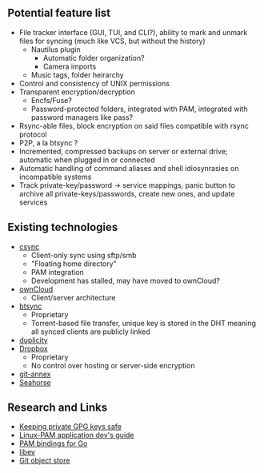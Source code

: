 
Potential feature list
---

- File tracker interface (GUI, TUI, and CLI?), ability to mark and unmark files for syncing (much like VCS, but without the history)
	- Nautilus plugin
		- Automatic folder organization?
		- Camera imports
	- Music tags, folder heirarchy
- Control and consistency of UNIX permissions
- Transparent encryption/decryption
	- Encfs/Fuse?
	- Password-protected folders, integrated with PAM, integrated with password managers like pass?
- Rsync-able files, block encryption on said files compatible with rsync protocol
- P2P, a la btsync ?
- Incremented, compressed backups on server or external drive; automatic when plugged in or connected
- Automatic handling of command aliases and shell idiosynrasies on incompatible systems
- Track private-key/password -> service mappings, panic button to archive all private-keys/passwords, create new ones, and update services

Existing technologies
---

- [csync](https://www.csync.org/)
	- Client-only sync using sftp/smb
	- "Floating home directory"
	- PAM integration
	- Development has stalled, may have moved to ownCloud?
- [ownCloud](http://owncloud.org)
	- Client/server architecture
- [btsync](http://www.bittorrent.com/sync)
	- Proprietary
	- Torrent-based file transfer, unique key is stored in the DHT meaning all synced clients are publicly linked
- [duplicity](http://duplicity.nongnu.org/)
- [Dropbox](https://www.dropbox.com)
	- Proprietary
	- No control over hosting or server-side encryption
- [git-annex](https://git-annex.branchable.com/walkthrough/)
- [Seahorse](https://wiki.gnome.org/Apps/Seahorse)

Research and Links
---

- [Keeping private GPG keys safe](https://alexcabal.com/creating-the-perfect-gpg-keypair/)
- [Linux-PAM application dev's guide](http://www.linux-pam.org/Linux-PAM-html/Linux-PAM_ADG.html)
- [PAM bindings for Go](https://code.google.com/p/gopam/source/browse/)
- [libev](http://software.schmorp.de/pkg/libev.html)
- [Git object store](http://git-scm.com/book/en/Git-Internals-Git-Objects)
